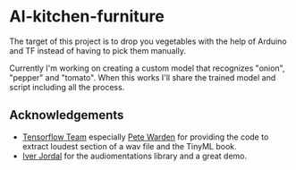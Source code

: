 # AI-kitchen-furniture
The target of this project is to drop you vegetables with the help of Arduino and TF instead of having to pick them manually.

Currently I'm working on creating a custom model that recognizes "onion", "pepper" and "tomato". When this works I'll share the trained model and script including all the process.

## Acknowledgements
* [Tensorflow Team](https://www.tensorflow.org/) especially [Pete Warden](https://github.com/petewarden/extract_loudest_section) for providing the code to extract loudest section of a wav file and the TinyML book.
* [Iver Jordal](https://github.com/iver56/audiomentations/) for the audiomentations library and a great demo.